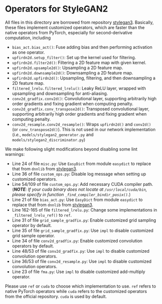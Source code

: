 # Operators for StyleGAN2

All files in this directory are borrowed from repository [stylegan3](https://github.com/NVlabs/stylegan3). Basically, these files implement customized operators, which are faster than the native operators from PyTorch, especially for second-derivative computation, including

- `bias_act.bias_act()`: Fuse adding bias and then performing activation as one operator.
- `upfirdn2d.setup_filter()`: Set up the kernel used for filtering.
- `upfirdn2d.filter2d()`: Filtering a 2D feature map with given kernel.
- `upfirdn2d.upsample2d()`: Upsampling a 2D feature map.
- `upfirdn2d.downsample2d()`: Downsampling a 2D feature map.
- `upfirdn2d.upfirdn2d()`: Upsampling, filtering, and then downsampling a 2D feature map.
- `filtered_lrelu.filtered_lrelu()`: Leaky ReLU layer, wrapped with upsampling and downsampling for anti-aliasing.
- `conv2d_gradfix.conv2d()`: Convolutional layer, supporting arbitrarily high order gradients and fixing gradient when computing penalty.
- `conv2d_gradfix.conv_transpose2d()`: Transposed convolutional layer, supporting arbitrarily high order gradients and fixing gradient when computing penalty.
- `conv2d_resample.conv2d_resample()`: Wraps `upfirdn2d()` and `conv2d()` (or `conv_transpose2d()`). This is not used in our network implementation (*i.e.*, `models/stylegan2_generator.py` and `models/stylegan2_discriminator.py`)

We make following slight modifications beyond disabling some lint warnings:

- Line 24 of file `misc.py`: Use `EasyDict` from module `easydict` to replace that from `dnnlib` from [stylegan3](https://github.com/NVlabs/stylegan3).
- Line 36 of file `custom_ops.py`: Disable log message when setting up customized operators.
- Line 54/109 of file `custom_ops.py`: Add necessary CUDA compiler path. (***NOTE**: If your cuda binary does not locate at `/usr/local/cuda/bin`, please specify in function `_find_compiler_bindir_posix()`.*)
- Line 21 of file `bias_act.py`: Use `EasyDict` from module `easydict` to replace that from `dnnlib` from [stylegan3](https://github.com/NVlabs/stylegan3).
- Line 162-165 of file `filtered_lrelu.py`: Change some implementations in `_filtered_lrelu_ref()` to `ref`.
- Line 31 of file `grid_sample_gradfix.py`: Enable customized grid sampling operator by default.
- Line 35 of file `grid_sample_gradfix.py`:  Use `impl` to disable customized grid sample operator.
- Line 34 of file `conv2d_gradfix.py`: Enable customized convolution operators by default.
- Line 48/53 of file `conv2d_gradfix.py`: Use `impl` to disable customized convolution operators.
- Line 36/53 of file `conv2d_resample.py`: Use `impl` to disable customized convolution operators.
- Line 23 of file `fma.py`: Use `impl` to disable customized add-multiply operator.

Please use `ref` or `cuda` to choose which implementation to use. `ref` refers to native PyTorch operators while `cuda` refers to the customized operators from the official repository. `cuda` is used by default.
